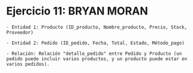 # Ejercicio 11: BRYAN MORAN
    - Entidad 1: Producto (ID_producto, Nombre_producto, Precio, Stock, Proveedor)

    - Entidad 2: Pedido (ID_pedido, Fecha, Total, Estado, Método_pago)

    - Relación: Relación "detalle_pedido" entre Pedido y Producto (un pedido puede incluir varios productos, y un producto puede estar en varios pedidos).

